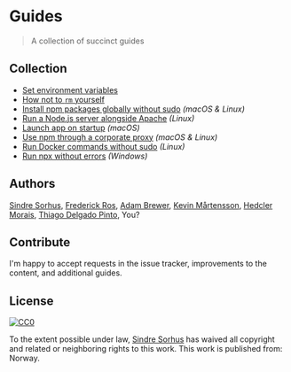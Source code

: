 # Guides

> A collection of succinct guides


## Collection

- [Set environment variables](set-environment-variables.md)
- [How not to `rm` yourself](how-not-to-rm-yourself.md)
- [Install npm packages globally without sudo](npm-global-without-sudo.md) *(macOS & Linux)*
- [Run a Node.js server alongside Apache](run-node-server-alongside-apache.md) *(Linux)*
- [Launch app on startup](launch-app-on-startup-macos.md) *(macOS)*
- [Use npm through a corporate proxy](npm-proxy.md) *(macOS & Linux)*
- [Run Docker commands without sudo](docker-without-sudo.md) *(Linux)*
- [Run npx without errors](npx-windows.md) *(Windows)*

## Authors

[Sindre Sorhus](http://sindresorhus.com),
[Frederick Ros](https://github.com/sleeper),
[Adam Brewer](https://github.com/adamcbrewer),
[Kevin Mårtensson](https://github.com/kevva),
[Hedcler Morais](https://github.com/hedcler),
[Thiago Delgado Pinto](https://github.com/thiagodp),
You?


## Contribute

I'm happy to accept requests in the issue tracker, improvements to the content, and additional guides.


## License

[![CC0](http://mirrors.creativecommons.org/presskit/buttons/88x31/svg/cc-zero.svg)](https://creativecommons.org/publicdomain/zero/1.0/)

To the extent possible under law, [Sindre Sorhus](http://sindresorhus.com) has waived all copyright and related or neighboring rights to this work. This work is published from: Norway.
